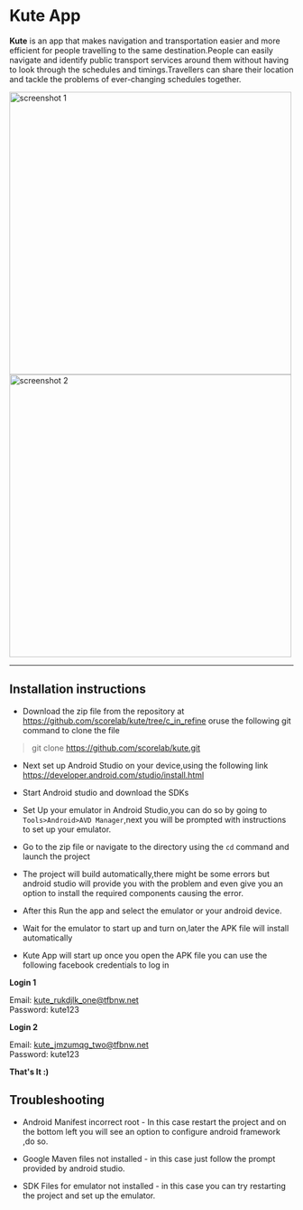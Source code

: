 Kute App
===================


**Kute** is an app that makes navigation and transportation easier and more efficient for people travelling to the same destination.People can easily navigate and identify public transport services around them without having to look through the schedules and timings.Travellers can share their location and tackle the problems of ever-changing schedules together.

<img src="http://res.cloudinary.com/raghavp/image/upload/v1513531690/kute1_bhhvhj.png" alt="screenshot 1" height="500"> <img src="http://res.cloudinary.com/raghavp/image/upload/v1513531691/kute2_vtvneu.png" alt="screenshot 2" height="500">

----------
Installation instructions
-------------

- Download the zip file from the repository at 
https://github.com/scorelab/kute/tree/c_in_refine oruse the following git command to clone the file 
> git clone https://github.com/scorelab/kute.git

- Next set up Android Studio on your device,using the following link 
https://developer.android.com/studio/install.html

- Start Android studio and download the SDKs

- Set Up your emulator in Android Studio,you can do so by going to `Tools>Android>AVD Manager`,next you will be prompted with instructions to set up your emulator.

- Go to the zip file or navigate to the directory using the `cd` command and launch the project

- The project will build automatically,there might be some errors but android studio will provide you with the problem and even give you an option to install the required components causing the error.

- After this Run the app and select the emulator or your android device.

- Wait for the emulator to start up and turn on,later the APK file will install automatically 

- Kute App will start up once you open the APK file you can use the following facebook credentials to log in 

**Login 1**

Email: kute_rukdjlk_one@tfbnw.net<br>
Password: kute123

**Login 2**

Email: kute_jmzumqg_two@tfbnw.net<br>
Password: kute123

**That's It :)**

Troubleshooting
-------------
- Android Manifest incorrect root - In this case restart the project and on the bottom left you will see an option to configure android framework ,do so.

- Google Maven files not installed - in this case just follow the prompt provided by android studio.

- SDK Files for emulator not installed - in this case you can try restarting the project and set up the emulator.
